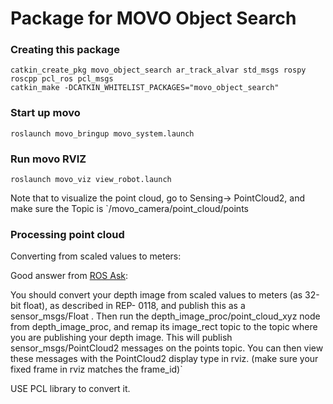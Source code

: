 # Package for MOVO Object Search

### Creating this package
```
catkin_create_pkg movo_object_search ar_track_alvar std_msgs rospy roscpp pcl_ros pcl_msgs
catkin_make -DCATKIN_WHITELIST_PACKAGES="movo_object_search"
```

### Start up movo

```
roslaunch movo_bringup movo_system.launch
```

### Run movo RVIZ

```
roslaunch movo_viz view_robot.launch
```

Note that to visualize the point cloud, go to Sensing-> PointCloud2, and make sure
the Topic is `/movo_camera/point_cloud/points


### Processing point cloud

Converting from scaled values to meters: 

Good answer from [ROS Ask](https://answers.ros.org/question/236223/piontcloud-to-depth-image-codification/):

You should convert your depth image from scaled values to meters (as 32-bit float), as described in REP- 0118, and publish this as a sensor_msgs/Float .
Then run the depth_image_proc/point_cloud_xyz node from depth_image_proc, and remap its image_rect topic to the topic where you are publishing your depth image. This will publish sensor_msgs/PointCloud2 messages on the points topic.
You can then view these messages with the PointCloud2 display type in rviz. (make sure your fixed frame in rviz matches the frame_id)`

USE PCL library to convert it.